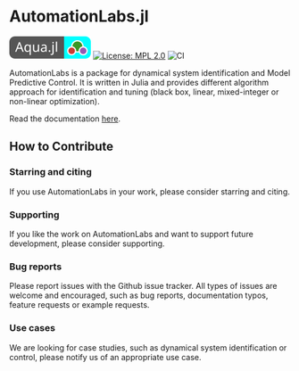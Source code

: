 # AutomationLabs.jl

[![Aqua QA](https://raw.githubusercontent.com/JuliaTesting/Aqua.jl/master/badge.svg)](https://github.com/JuliaTesting/Aqua.jl)
[![License: MPL 2.0](https://img.shields.io/badge/License-MPL_2.0-brightgreen.svg)](https://opensource.org/licenses/MPL-2.0)
![CI](https://github.com/AutomationLabs-sh/AutomationLabsDepot.jl/actions/workflows/ci.yml/badge.svg)

AutomationLabs is a package for dynamical system identification and Model Predictive Control. It is written in Julia and provides different algorithm approach for identification and tuning (black box, linear, mixed-integer or non-linear optimization).

Read the documentation [here](https://automationlabs-sh.github.io/AutomationLabs.jl/).

## How to Contribute

### Starring and citing
If you use AutomationLabs in your work, please consider starring and citing.

### Supporting
If you like the work on AutomationLabs and want to support future development, please consider supporting.

### Bug reports
Please report issues with the Github issue tracker. All types of issues are welcome and encouraged, such as bug reports, documentation typos, feature requests or example requests.

### Use cases
We are looking for case studies, such as dynamical system identification or control, please notify us of an appropriate use case.
